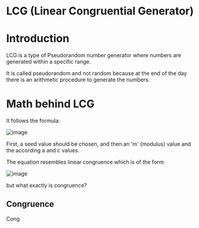 # LCG (Linear Congruential Generator)
  # Introduction
  LCG is a type of Pseudorandom number generator where numbers are generated within a specific range.
  
  It is called pseudorandom and not random because at the end of the day there is an arithmetic procedure to generate the numbers.

  # Math behind LCG
  It follows the formula:

  ![image](https://github.com/Snapskillz123/LCG/assets/149099858/1184b621-6241-43cb-81d6-cecdb3ca4646)

  First, a seed value should be chosen, and then an 'm' (modulus) value and the according a and c values.
  
  The equation resembles linear congruence which is of the form:

  ![image](https://github.com/Snapskillz123/LCG/assets/149099858/e01d6992-0a34-4df3-851b-a224de4a7a79)

  but what exactly is congruence?
  
  ## Congruence
  
  Cong

  



  
